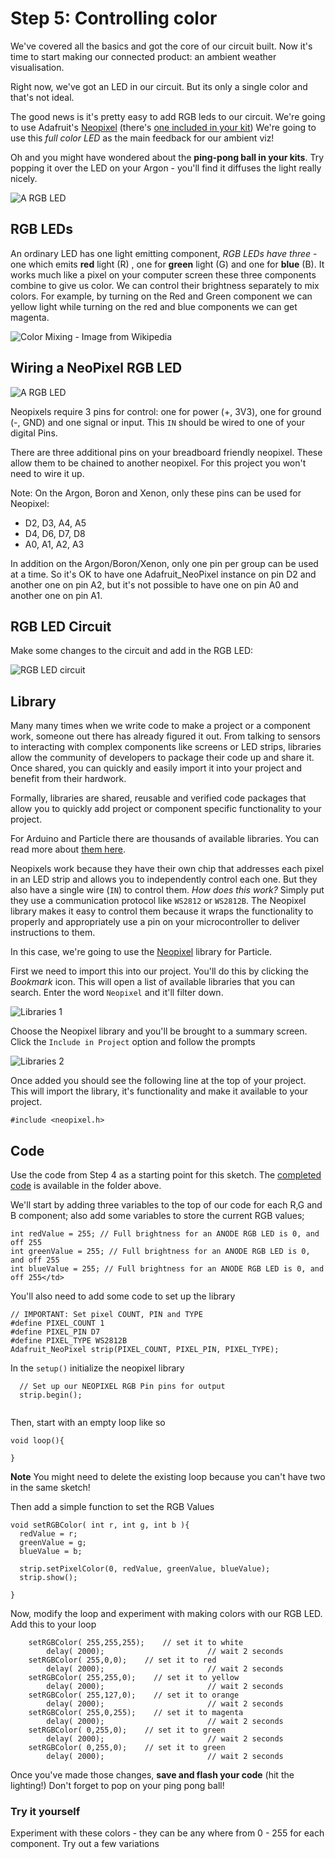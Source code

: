 # Step 5: Controlling color 

We've covered all the basics and got the core of our circuit built. Now it's time to start making our connected product: an ambient weather visualisation. 

Right now, we've got an LED in our circuit. But its only a single color and that's not ideal. 

The good news is it's pretty easy to add RGB leds to our circuit. We're going to use Adafruit's [Neopixel](https://learn.adafruit.com/adafruit-neopixel-uberguide/the-magic-of-neopixels) (there's [one included in your kit](https://www.adafruit.com/product/1312)) We're going to use this _full color LED_ as the main feedback for our ambient viz! 

Oh and you might have wondered about the __ping-pong ball in your kits__. Try popping it over the LED on your Argon - you'll find it diffuses the light really nicely. 

![A RGB LED](1312-00.jpg)


## RGB LEDs

An ordinary LED has one light emitting component, _RGB LEDs have three_ - one which emits __red__ light (R) , one for __green__ light (G) and one for __blue__ (B). It works much like a pixel on your computer screen these three components combine to give us color. We can control their brightness separately to mix colors. For example, by turning on the Red and Green component we can yellow light while turning on the red and blue components we can get magenta. 

![Color Mixing - Image from Wikipedia](AdditiveColor.png)

## Wiring a NeoPixel RGB LED

![A RGB LED](1312-01.jpg)


Neopixels require 3 pins for control: one for power (+, 3V3), one for ground (-, GND) and one signal or input. This `IN` should be wired to one of your digital Pins. 

There are three additional pins on your breadboard friendly neopixel. These allow them to be chained to another neopixel. For this project you won't need to wire it up.

Note: On the Argon, Boron and Xenon, only these pins can be used for Neopixel:

- D2, D3, A4, A5
- D4, D6, D7, D8
- A0, A1, A2, A3

In addition on the Argon/Boron/Xenon, only one pin per group can be used at a time. So it's OK to have one Adafruit_NeoPixel instance on pin D2 and another one on pin A2, but it's not possible to have one on pin A0 and another one on pin A1.



## RGB LED Circuit

Make some changes to the circuit and add in the RGB LED: 

![RGB LED circuit](AmbientOrbCircuit_bb.jpg)

## Library

Many many times when we write code to make a project or a component work, someone out there has already figured it out. From talking to sensors to interacting with complex components like screens or LED strips, libraries allow the community of developers to package their code up and share it. Once shared, you can quickly and easily import it into your project and benefit from their hardwork. 

Formally, libraries are shared, reusable and verified code packages that allow you to quickly add project or component specific functionality to your project.

For Arduino and Particle there are thousands of available libraries. You can read more about [them here](https://docs.particle.io/tutorials/device-os/libraries/).

Neopixels work because they have their own chip that addresses each pixel in an LED strip and allows you to independently control each one. But they also have a single wire (`IN`) to control them. _How does this work?_ Simply put they use a communication protocol like `WS2812` or  `WS2812B`. The Neopixel library makes it easy to control them because it wraps the functionality to properly and appropriately use a pin on your microcontroller to deliver instructions to them.

In this case, we're  going to use the [Neopixel](https://github.com/technobly/Particle-NeoPixel) library for Particle. 

First we need to import this into our project. You'll do this by clicking the _Bookmark_ icon. This will open a list of available libraries that you can search. Enter the word `Neopixel` and it'll filter down. 

![Libraries 1](libraries-1.png)

Choose the Neopixel library and you'll be brought to a summary screen. Click the `Include in Project` option and follow the prompts

![Libraries 2](libraries-2.png)

Once added you should see the following line at the top of your project. This will import the library, it's functionality and make it available to your project. 

````
#include <neopixel.h>
````




## Code


Use the  code from Step 4 as a starting point for this sketch. The [completed code](code-by-end/LED.ino) is available in the folder above.

We'll start by adding three variables to the top of our code for each R,G and B component; also add some variables to store the current RGB values;

````
int redValue = 255; // Full brightness for an ANODE RGB LED is 0, and off 255
int greenValue = 255; // Full brightness for an ANODE RGB LED is 0, and off 255
int blueValue = 255; // Full brightness for an ANODE RGB LED is 0, and off 255</td>
````

You'll also need to add some code to set up the library 

```
// IMPORTANT: Set pixel COUNT, PIN and TYPE
#define PIXEL_COUNT 1
#define PIXEL_PIN D7
#define PIXEL_TYPE WS2812B
Adafruit_NeoPixel strip(PIXEL_COUNT, PIXEL_PIN, PIXEL_TYPE);
```

In the `setup()` initialize the neopixel library

````
  // Set up our NEOPIXEL RGB Pin pins for output
  strip.begin();
	
````

Then, start with an empty loop like so

````
void loop(){

}
````
__Note__ You might need to delete the existing loop because you can't have two in the same sketch!

Then add a simple function to set the RGB Values

````
void setRGBColor( int r, int g, int b ){
  redValue = r;
  greenValue = g;
  blueValue = b;

  strip.setPixelColor(0, redValue, greenValue, blueValue);
  strip.show();

}
````

Now, modify the loop and experiment with making colors with our RGB LED. Add this to your loop

````
    setRGBColor( 255,255,255);    // set it to white
		delay( 2000);						// wait 2 seconds
    setRGBColor( 255,0,0);    // set it to red
		delay( 2000);						// wait 2 seconds
    setRGBColor( 255,255,0);    // set it to yellow
		delay( 2000);						// wait 2 seconds
    setRGBColor( 255,127,0);    // set it to orange
		delay( 2000);						// wait 2 seconds
    setRGBColor( 255,0,255);    // set it to magenta
		delay( 2000);						// wait 2 seconds
    setRGBColor( 0,255,0);    // set it to green
		delay( 2000);						// wait 2 seconds
    setRGBColor( 0,255,0);    // set it to green
		delay( 2000);						// wait 2 seconds
````

Once you've made those changes, __save and flash your code__ (hit the lighting!) Don't forget to pop on your ping pong ball!


### Try it yourself

Experiment with these colors - they can be any where from 0 - 255 for each component. Try out a few variations 


